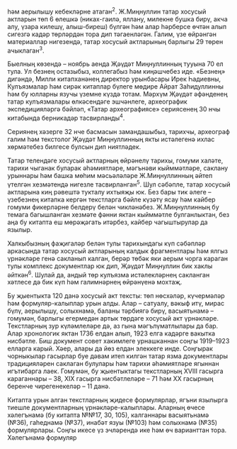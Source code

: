 һәм аерылышу кебекләрне атаган<sup class="footnote">2</sup>. Ж.Миңнуллин татар хосусый актларын төп 6 өлешкә (никах-гаилә, яллану, милекне бушка бирү, акча алу, үзара килешү, алыш-биреш) бүлгән һәм алар һәрберсе өчтән алып сигезгә кадәр төрләрдән тора дип тәгаенләгән. Галим, үзе өйрәнгән материаллар нигезендә, татар хосусый актларының барлыгы 29 төрен ачыклаган<sup class="footnote">3</sup>.

Быелның көзендә – ноябрь аенда Җәүдәт Миңнуллинның тууына 70 ел тула. Ул безнең остазыбыз, коллегабыз һәм киңәшчебез иде. «Безнең» дигәндә, Милли китапханәнең директор урынбасары Ирек Һадиевны, Кулъязмалар һәм сирәк китаплар бүлеге мөдире Айрат Заһидуллинны һәм бу юлларны язучы үземне күздә тотам. Мәрхүм Җәүдәт әфәнденең татар кулъязмалары өлкәсендәге эшчәнлеге, археографик экспедицияләргә бәйләп, «Татар археографиясе» сериясенең 30 нчы китабында берникадәр тасвирланды<sup class="footnote">4</sup>.

Сериянең хәзерге 32 нче басмасын замандашыбыз, тарихчы, археограф галим һәм текстолог Җәүдәт Миңнуллинның якты истәлегенә ихлас хөрмәтебез билгесе булсын дип ниятләдек.

Татар телендәге хосусый актларның өйрәнелү тарихы, гомуми халәте, тарихи чыганак буларак әһәмиятләре, мәгънәви кыйммәтләре, саклану урыннары һәм башка мөһим мәсьәләләре Ж.Миңнуллинның әйтеп үтелгән хезмәтендә нигезле тасвирланган<sup class="footnote">5</sup>. Шул сәбәпле, татар хосусый актларына киң рәвештә тукталу ихтыяҗы юк. Без бары тик әлеге – үзебезнең китапка кергән текстларга бәйле күзәтү ясау һәм кайбер гомуми фикерләрне белдерү белән чикләнәбез. Ж.Миңнуллинның бу темага багышланган хезмәте фәнни яктан кыйммәтле булганлыктан, без аңа бу китапта еш мөрәҗәгать итәрбез, кайбер чагыштырулар да язылыр.

Халкыбызның фаҗигаләр белән тулы тарихындагы күп сәбәпләр аркасында татар хосусый актларының калдык фрагментлары һәм ялгыз үрнәкләре генә сакланып калган, берәр төбәк яки аерым чорга караган тулы комплекс документлар юк дип, Җәүдәт Миңнуллин бик хаклы әйткән<sup class="footnote">6</sup>. Шулай да, андый төр кулъязма истәлекләрнең сакланган хәтлесе дә бик күп һәм галимнәрнең өйрәнүенә мохтаҗ.

Бу җыентыкта 120 данә хосусый акт тексты: төп нөсхәләр, күчермәләр һәм формуляр-калыплар урын алды. Алар – сатуалу, вәкыф итү, мирас бүлү, аерылышу, солыхнамә, баланы тәрбиягә бирү, васыятьнамә – гомумән, барлыгы егермедән артык төрдәге хосусый акт үрнәкләре. Текстларның зур күләмлеләре дә, аз гына мәгълүматлылары да бар. Алар хронологик яктан 1736 елдан алып, 1923 елга кадәрге вакытка нисбәтле. Биш документ совет хакимлеге урнашканнан соңгы 1919–1923 елларга карый. Хәер, алары да йөз елдан элеккеге инде. Соңгырак чорныкылар гасырлар буе дәвам итеп килгән татар язма документлары традицияләрен саклаган булулары һәм тарихи әһәмиятләре ягыннан игътибарга лаек. Гомумән, бу җыентыктагы текстларның XVIII гасырга караганнары – 38, ХІХ гасырга нисбәтлеләре – 71 һәм ХХ гасырның беренче чирегенекеләр – 11 данә.

Китапта урын алган текстларның җидесе формулярлар, ягъни язылырга тиешле документларның үрнәкләре-калыплары. Аларның өчесе хәлегънамә (бу китапта №№17, 30, 105), калганнары васыятьнамә (№36), гаһеднамә (№37), инабәт язуы (№103) һәм солыхнамә (№35) формулярлары. Соңгы икесе үз эчләрендә ике һәм өч варианттан тора. Хәлегънамә формуляр